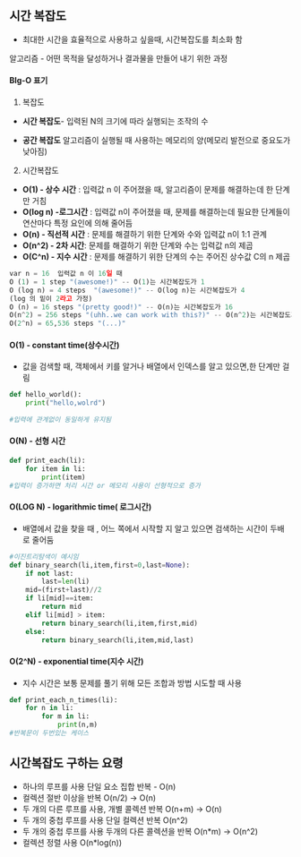 ## 시간 복잡도

- 최대한 시간을 효율적으로 사용하고 싶을때, 시간복잡도를 최소화 함

알고리즘 - 어떤 목적을 달성하거나 결과물을 만들어 내기 위한 과정

#### BIg-O 표기

1.  복잡도

- **시간 복잡도**- 입력된 N의 크기에 따라 실행되는 조작의 수

- **공간 복잡도** 알고리즘이 실행될 때 사용하는 메모리의 양(메모리 발전으로 중요도가 낮아짐)

2.  시간복잡도

- **O(1) - 상수 시간** : 입력값 n 이 주어졌을 때, 알고리즘이 문제를 해결하는데 한 단계만 거침
- **O(log n) -로그시간** : 입력값 n이 주어졌을 때, 문제를 해결하는데 필요한 단계들이 연산마다 특정 요인에 의해 줄어듬
- **O(n) - 직선적 시간** : 문제를 해결하기 위한 단계와 수와 입력값 n이 1:1 관계
- **O(n^2) - 2차 시간**: 문제를 해결하기 위한 단계와 수는 입력값 n의 제곱
- **O(C^n) - 지수 시간** : 문제를 해결하기 위한 단계의 수는 주어진 상수값 C의 n 제곱

```python
var n = 16  입력값 n 이 16일 때
O (1) = 1 step "(awesome!)" -- O(1)는 시간복잡도가 1
O (log n) = 4 steps  "(awesome!)" -- O(log n)는 시간복잡도가 4
(log 의 밑이 2라고 가정)
O (n) = 16 steps "(pretty good!)" -- O(n)는 시간복잡도가 16
O(n^2) = 256 steps "(uhh..we can work with this?)" -- O(n^2)는 시간복잡도가 256
O(2^n) = 65,536 steps "(...)"
```

#### O(1) - constant time(상수시간)

- 값을 검색할 때, 객체에서 키를 알거나 배열에서 인덱스를 알고 있으면,한 단계만 걸림

```python
def hello_world():
    print("hello,wolrd")
    
#입력에 관계없이 동일하게 유지됨
```



#### O(N) - 선형 시간

```python
def print_each(li):
    for item in li:
        print(item)
#입력이 증가하면 처리 시간 or 메모리 사용이 선형적으로 증가
```



#### O(LOG N) - logarithmic time( 로그시간)

- 배열에서 값을 찾을 때 , 어느 쪽에서 시작할 지 알고 있으면 검색하는 시간이 두배로 줄어둠

```python
#이진트리탐색이 예시임
def binary_search(li,item,first=0,last=None):
    if not last:
        last=len(li)
    mid=(first+last)//2
    if li[mid]==item:
        return mid
    elif li[mid] > item:
        return binary_search(li,item,first,mid)
    else:
        return binary_search(li,item,mid,last)
```



#### O(2^N) - exponential time(지수 시간)

- 지수 시간은 보통 문제를 풀기 위해 모든 조합과 방법 시도할 때 사용

```python
def print_each_n_times(li):
	for n in li:
        for m in li:
            print(n,m)
#반복문이 두번있는 케이스
```

## 시간복잡도 구하는 요령

- 하나의 루프를 사용 단일 요소 집합 반복 - O(n)
- 컬렉션 절반 이상을 반복 O(n/2) -> O(n)
- 두 개의 다른 루프를 사용, 개별 콜렉션 반복 O(n+m) -> O(n)
- 두 개의 중첩 루프를 사용 단일 컬렉션 반복 O(n^2)
- 두 개의 중첩 루프를 사용 두개의 다른 콜렉션을 반복 O(n*m) -> O(n^2)
- 컬렉션 정렬 사용 O(n*log(n))